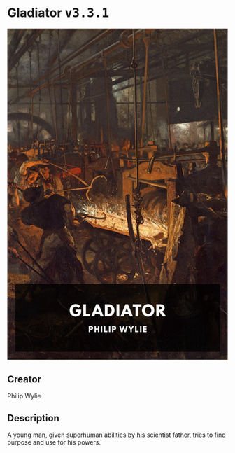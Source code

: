 
# Gladiator <kbd>v3.3.1</kbd>

<center>
  <img src="./cover-1024.jpg"/>
</center>

## Creator
Philip Wylie

## Description
A young man, given superhuman abilities by his scientist father, tries to find purpose and use for his powers.
